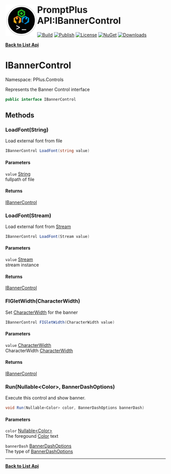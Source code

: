 # <img align="left" width="100" height="100" src="../images/icon.png">PromptPlus API:IBannerControl 

[![Build](https://github.com/FRACerqueira/PromptPlus/workflows/Build/badge.svg)](https://github.com/FRACerqueira/PromptPlus/actions/workflows/build.yml)
[![Publish](https://github.com/FRACerqueira/PromptPlus/actions/workflows/publish.yml/badge.svg)](https://github.com/FRACerqueira/PromptPlus/actions/workflows/publish.yml)
[![License](https://img.shields.io/github/license/FRACerqueira/PromptPlus)](https://github.com/FRACerqueira/PromptPlus/blob/master/LICENSE)
[![NuGet](https://img.shields.io/nuget/v/PromptPlus)](https://www.nuget.org/packages/PromptPlus/)
[![Downloads](https://img.shields.io/nuget/dt/PromptPlus)](https://www.nuget.org/packages/PromptPlus/)

[**Back to List Api**](./apis.md)

# IBannerControl

Namespace: PPlus.Controls

Represents the Banner Control interface

```csharp
public interface IBannerControl
```

## Methods

### **LoadFont(String)**

Load external font from file

```csharp
IBannerControl LoadFont(string value)
```

#### Parameters

`value` [String](https://docs.microsoft.com/en-us/dotnet/api/system.string)<br>
fullpath of file

#### Returns

[IBannerControl](./pplus.controls.ibannercontrol.md)

### **LoadFont(Stream)**

Load external font from [Stream](https://docs.microsoft.com/en-us/dotnet/api/system.io.stream)

```csharp
IBannerControl LoadFont(Stream value)
```

#### Parameters

`value` [Stream](https://docs.microsoft.com/en-us/dotnet/api/system.io.stream)<br>
stream instance

#### Returns

[IBannerControl](./pplus.controls.ibannercontrol.md)

### **FIGletWidth(CharacterWidth)**

Set [CharacterWidth](./pplus.controls.characterwidth.md) for the banner

```csharp
IBannerControl FIGletWidth(CharacterWidth value)
```

#### Parameters

`value` [CharacterWidth](./pplus.controls.characterwidth.md)<br>
CharacterWidth [CharacterWidth](./pplus.controls.characterwidth.md)

#### Returns

[IBannerControl](./pplus.controls.ibannercontrol.md)

### **Run(Nullable&lt;Color&gt;, BannerDashOptions)**

Execute this control and show banner.

```csharp
void Run(Nullable<Color> color, BannerDashOptions bannerDash)
```

#### Parameters

`color` [Nullable&lt;Color&gt;](https://docs.microsoft.com/en-us/dotnet/api/system.nullable-1)<br>
The foregound [Color](./pplus.color.md) text

`bannerDash` [BannerDashOptions](./pplus.controls.bannerdashoptions.md)<br>
The type of [BannerDashOptions](./pplus.controls.bannerdashoptions.md)


- - -
[**Back to List Api**](./apis.md)
